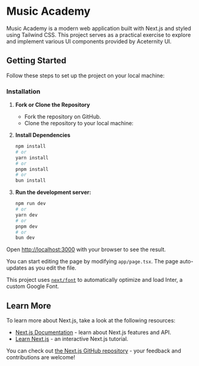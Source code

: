 # Music Academy

Music Academy is a modern web application built with Next.js and styled using Tailwind CSS. This project serves as a practical exercise to explore and implement various UI components provided by Aceternity UI.

## Getting Started

Follow these steps to set up the project on your local machine:

### Installation

1. **Fork or Clone the Repository**
   - Fork the repository on GitHub.
   - Clone the repository to your local machine:

2. **Install Dependencies**
   ```bash
   npm install
   # or
   yarn install
   # or
   pnpm install
   # or
   bun install

3. **Run the development server:**

   ```bash
   npm run dev
   # or
   yarn dev
   # or
   pnpm dev
   # or
   bun dev
   ```

Open [http://localhost:3000](http://localhost:3000) with your browser to see the result.

You can start editing the page by modifying `app/page.tsx`. The page auto-updates as you edit the file.

This project uses [`next/font`](https://nextjs.org/docs/basic-features/font-optimization) to automatically optimize and load Inter, a custom Google Font.

## Learn More

To learn more about Next.js, take a look at the following resources:

- [Next.js Documentation](https://nextjs.org/docs) - learn about Next.js features and API.
- [Learn Next.js](https://nextjs.org/learn) - an interactive Next.js tutorial.

You can check out [the Next.js GitHub repository](https://github.com/vercel/next.js/) - your feedback and contributions are welcome!
